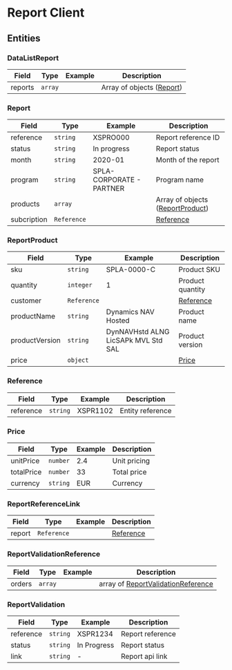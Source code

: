 # Report Client

## Entities

### DataListReport

| Field   | Type        | Example | Description                          |
|---------|-------------|---------|--------------------------------------|
| reports | ```array``` |         | Array of objects ([Report](#Report)) |

### Report

| Field             | Type                  | Example                  | Description                                        |
|-------------------|-----------------------|--------------------------|----------------------------------------------------|
| reference         | ```string```          | XSPRO000                 | Report reference ID                                |
| status            | ```string```          | In progress              | Report status                                      |
| month             | ```string```          | 2020-01                  | Month of the report                                |
| program           | ```string```          | SPLA-CORPORATE - PARTNER | Program name                                       |
| products          | ```array```           |                          | Array of objects ([ReportProduct](#ReportProduct)) |
| subcription       | ```Reference```       |                          | [Reference](#Reference)                            |

### ReportProduct

| Field           | Type            | Example                             | Description             |
|-----------------|-----------------|-------------------------------------|-------------------------|
| sku             | ```string```    | SPLA-0000-C                         | Product SKU             |
| quantity        | ```integer```   | 1                                   | Product quantity        |
| customer        | ```Reference``` |                                     | [Reference](#Reference) |
| productName     | ```string```    | Dynamics NAV Hosted                 | Product name            |
| productVersion  | ```string```    | DynNAVHstd ALNG LicSAPk MVL Std SAL | Product version         |
| price           | ```object ```   |                                     | [Price](#Price)         |

### Reference

| Field              | Type                    | Example             | Description                                                    |
|--------------------|-------------------------|---------------------|----------------------------------------------------------------|
| reference          | ```string```            | XSPR1102            | Entity reference                                               |

### Price

| Field        | Type          | Example | Description  |
|--------------|---------------|---------|--------------|
| unitPrice    | ```number```  | 2.4     | Unit pricing |
| totalPrice   | ```number```  | 33      | Total price  |
| currency     | ```string```  | EUR     | Currency     |

### ReportReferenceLink

| Field        | Type            | Example | Description              |
|--------------|-----------------|---------|--------------------------|
| report       | ```Reference``` |         | [Reference](#Reference)  |

### ReportValidationReference

| Field   | Type        | Example | Description                                                      |
|---------|-------------|---------|------------------------------------------------------------------|
| orders  | ```array``` |         | array of [ReportValidationReference](#ReportValidationReference) |

### ReportValidation

| Field      | Type                 | Example     | Description      |
|------------|----------------------|-------------|------------------|
| reference  | ```string```         | XSPR1234    | Report reference |
| status     | ```string```         | In Progress | Report status    |
| link       | ```string```         | -           | Report api link  |
